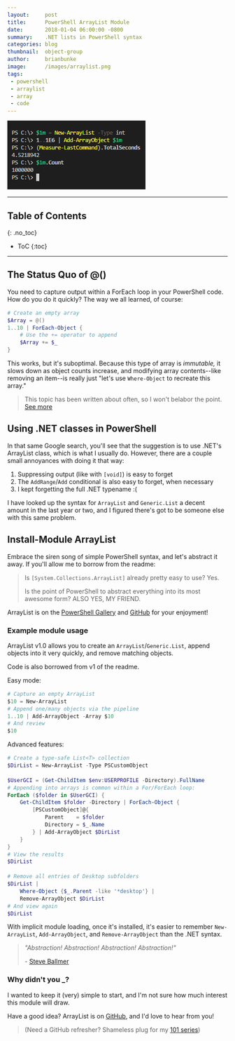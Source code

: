```yaml
---
layout:     post
title:      PowerShell ArrayList Module
date:       2018-01-04 06:00:00 -0800
summary:    .NET lists in PowerShell syntax
categories: blog
thumbnail:  object-group
author:     brianbunke
image:      /images/arraylist.png
tags:
 - powershell
 - arraylist
 - array
 - code
---
```


[![aoc](/images/arraylist.png)](/images/arraylist.png)

---

## Table of Contents
{: .no_toc}

- ToC
{:toc}

---

## The Status Quo of @()

You need to capture output within a ForEach loop in your PowerShell code. How do you do it quickly? The way we all learned, of course:

```powershell
# Create an empty array
$Array = @()
1..10 | ForEach-Object {
    # Use the += operator to append
    $Array += $_
}
```

This works, but it's suboptimal. Because this type of array is _immutable,_ it slows down as object counts increase, and modifying array contents--like removing an item--is really just "let's use `Where-Object` to recreate this array."

> This topic has been written about often, so I won't belabor the point. [See more]

## Using .NET classes in PowerShell

In that same Google search, you'll see that the suggestion is to use .NET's ArrayList class, which is what I usually do. However, there are a couple small annoyances with doing it that way:

1. Suppressing output (like with `[void]`) is easy to forget
2. The `AddRange`/`Add` conditional is also easy to forget, when necessary
3. I kept forgetting the full .NET typename :(

I have looked up the syntax for `ArrayList` and `Generic.List` a decent amount in the last year or two, and I figured there's got to be someone else with this same problem.

## Install-Module ArrayList

Embrace the siren song of simple PowerShell syntax, and let's abstract it away. If you'll allow me to borrow from the readme:

> Is `[System.Collections.ArrayList]` already pretty easy to use? Yes.
> 
> Is the point of PowerShell to abstract everything into its most awesome form? ALSO YES, MY FRIEND.

ArrayList is on the [PowerShell Gallery] and [GitHub] for your enjoyment!

### Example module usage

ArrayList v1.0 allows you to create an `ArrayList`/`Generic.List`, append objects into it very quickly, and remove matching objects.

Code is also borrowed from v1 of the readme.

Easy mode:

```powershell
# Capture an empty ArrayList
$10 = New-ArrayList
# Append one/many objects via the pipeline
1..10 | Add-ArrayObject -Array $10
# And review
$10
```

Advanced features:

```powershell
# Create a type-safe List<T> collection
$DirList = New-ArrayList -Type PSCustomObject

$UserGCI = (Get-ChildItem $env:USERPROFILE -Directory).FullName
# Appending into arrays is common within a For/ForEach loop:
ForEach ($folder in $UserGCI) {
    Get-ChildItem $folder -Directory | ForEach-Object {
        [PSCustomObject]@{
            Parent    = $folder
            Directory = $_.Name
        } | Add-ArrayObject $DirList
    }
}
# View the results
$DirList

# Remove all entries of Desktop subfolders
$DirList |
    Where-Object {$_.Parent -like '*desktop'} |
    Remove-ArrayObject $DirList
# And view again
$DirList
```

With implicit module loading, once it's installed, it's easier to remember `New-ArrayList`, `Add-ArrayObject`, and `Remove-ArrayObject` than the .NET syntax.

> _"Abstraction! Abstraction! Abstraction! Abstraction!"_
> 
> \- [Steve Ballmer]

### Why didn't you _?

I wanted to keep it (very) simple to start, and I'm not sure how much interest this module will draw.

Have a good idea? ArrayList is on [GitHub], and I'd love to hear from you!

> (Need a GitHub refresher? Shameless plug for my [101 series])



[See more]: https://www.google.com/search?q=powershell+array+performance

[PowerShell Gallery]: http://www.powershellgallery.com/packages/ArrayList/
[GitHub]: https://github.com/brianbunke/ArrayList

[Steve Ballmer]: https://youtu.be/Vhh_GeBPOhs

[101 series]: /blog/2017/05/08/github-101/
